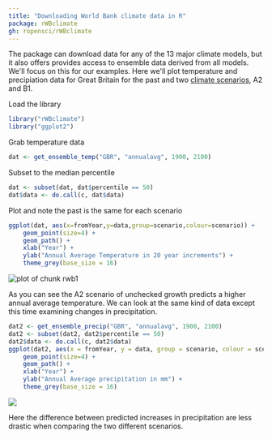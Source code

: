 ```yaml
---
title: "Downloading World Bank climate data in R"
package: rWBclimate
gh: ropensci/rWBclimate
---
```


The package can download data for any of the 13 major climate models,
but it also offers provides access to ensemble data derived from all
models. We'll focus on this for our examples. Here we'll plot
temperature and precipiation data for Great Britain for the past and two
[climate
scenarios](http://climatesanity.wordpress.com/tag/global-depletion-of-groundwater-resources/),
A2 and B1.

Load the library

```r
library("rWBclimate")
library("ggplot2")
```

Grab temperature data

```r
dat <- get_ensemble_temp("GBR", "annualavg", 1900, 2100)
```

Subset to the median percentile

```r
dat <- subset(dat, dat$percentile == 50)
dat$data <- do.call(c, dat$data)
```

Plot and note the past is the same for each scenario

```r
ggplot(dat, aes(x=fromYear,y=data,group=scenario,colour=scenario)) +
    geom_point(size=4) +
    geom_path() +
    xlab("Year") +
    ylab("Annual Average Temperature in 20 year increments") +
    theme_grey(base_size = 16)
```

![plot of chunk rwb1](/img/usecases-images/rwb1.png)

As you can see the A2 scenario of unchecked growth predicts a higher
annual average temperature. We can look at the same kind of data except
this time examining changes in precipitation.

```r
dat2 <- get_ensemble_precip("GBR", "annualavg", 1900, 2100)
dat2 <- subset(dat2, dat2$percentile == 50)
dat2$data <- do.call(c, dat2$data)
ggplot(dat2, aes(x = fromYear, y = data, group = scenario, colour = scenario)) +
    geom_point(size=4) +
    geom_path() +
    xlab("Year") +
    ylab("Annual Average precipitation in mm") +
    theme_grey(base_size = 16)
```

![](/img/assets/usecases-images/rwb2.png)

Here the difference between predicted increases in precipitation are
less drastic when comparing the two different scenarios.
